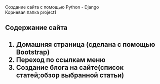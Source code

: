 Создание сайта с помощью Python - Django<br>
Корневая папка project1
<h2>Содержание сайта<h2>
<ol>
        <li>Домашняя страница (сделана с помощью Bootstrap)</li>
        <li>Переход по ссылкам меню</li>
        <li>Создание блога на сайте(список статей;обзор выбранной статьи)</li>

        
